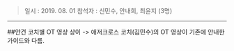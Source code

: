 >일시 : 2019. 08. 01
>참석자 : 신민수, 안내희, 최윤지 (3명)
----------------------------------------

##안건
코치별 OT 영상 상이 -> 애저크로스 코치(김민수)의 OT 영상이 기존에 안내한 가이드와 다름. 

